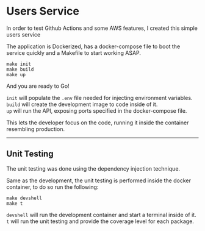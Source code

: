 # Users Service

In order to test Github Actions and some AWS features, I created this simple users service

The application is Dockerized, has a docker-compose file to boot the service quickly and a Makefile to start working ASAP.

	make init
	make build
	make up

And you are ready to Go!

`init` will populate the `.env` file needed for injecting environment variables.  
`build` will create the development image to code inside of it.  
`up` will run the API, exposing ports specified in the docker-compose file.  

This lets the developer focus on the code, running it inside the container resembling production.

---

## Unit Testing

The unit testing was done using the dependency injection technique.

Same as the development, the unit testing is performed inside the docker container, to do so run the following:

	make devshell
	make t

`devshell` will run the development container and start a terminal inside of it.  
`t` will run the unit testing and provide the coverage level for each package.  



